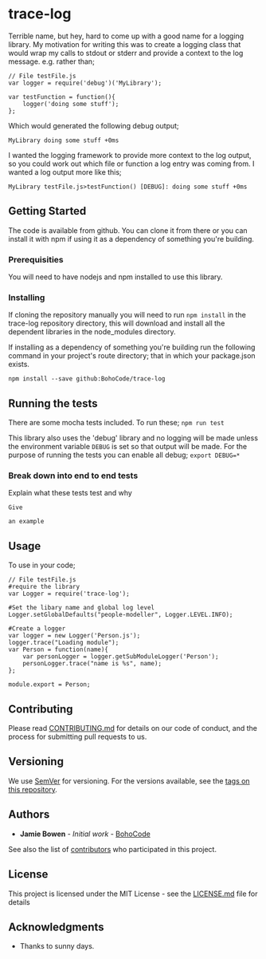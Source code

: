 # trace-log

Terrible name, but hey, hard to come up with a good name for a logging library. My motivation for writing this was to create a logging class that would wrap my calls to stdout or stderr and provide a context to the log message. e.g. rather than;

```
// File testFile.js
var logger = require('debug')('MyLibrary');

var testFunction = function(){
	logger('doing some stuff');
};
```

Which would generated the following debug output;

`MyLibrary doing some stuff +0ms`

I wanted the logging framework to provide more context to the log output, so you could work out which file or function a log entry was coming from. I wanted a log output more like this;

`MyLibrary testFile.js>testFunction() [DEBUG]: doing some stuff +0ms`


## Getting Started

The code is available from github. You can clone it from there or you can install it with npm if using it as a dependency of something you're building.

### Prerequisities

You will need to have nodejs and npm installed to use this library.

### Installing

If cloning the repository manually you will need to run  `npm install` in the trace-log repository directory, this will download and install all the dependent libraries in the node_modules directory.

If installing as a dependency of something you're building run the following command in your project's route directory; that in which your package.json exists.

`npm install --save github:BohoCode/trace-log`


## Running the tests

There are some mocha tests included. To run these;
`npm run test`

This library also uses the 'debug' library and no logging will be made unless the environment variable `DEBUG` is set so that output will be made. For the purpose of running the tests you can enable all debug;
`export DEBUG=*`

### Break down into end to end tests

Explain what these tests test and why

```
Give 

an example
```
## Usage
To use in your code;

```
// File testFile.js
#require the library
var Logger = require('trace-log');

#Set the libary name and global log level
Logger.setGlobalDefaults("people-modeller", Logger.LEVEL.INFO);

#Create a logger
var logger = new Logger('Person.js');
logger.trace("Loading module");
var Person = function(name){
	var personLogger = logger.getSubModuleLogger('Person');
	personLogger.trace("name is %s", name);
};

module.export = Person;

```
## Contributing

Please read [CONTRIBUTING.md](https://gist.github.com/PurpleBooth/b24679402957c63ec426) for details on our code of conduct, and the process for submitting pull requests to us.

## Versioning

We use [SemVer](http://semver.org/) for versioning. For the versions available, see the [tags on this repository](https://github.com/your/project/tags). 

## Authors

* **Jamie Bowen** - *Initial work* - [BohoCode](https://github.com/BohoCode)

See also the list of [contributors](https://github.com/BohoCode/trace-log/contributors) who participated in this project.

## License

This project is licensed under the MIT License - see the [LICENSE.md](LICENSE.md) file for details

## Acknowledgments

* Thanks to sunny days. 
